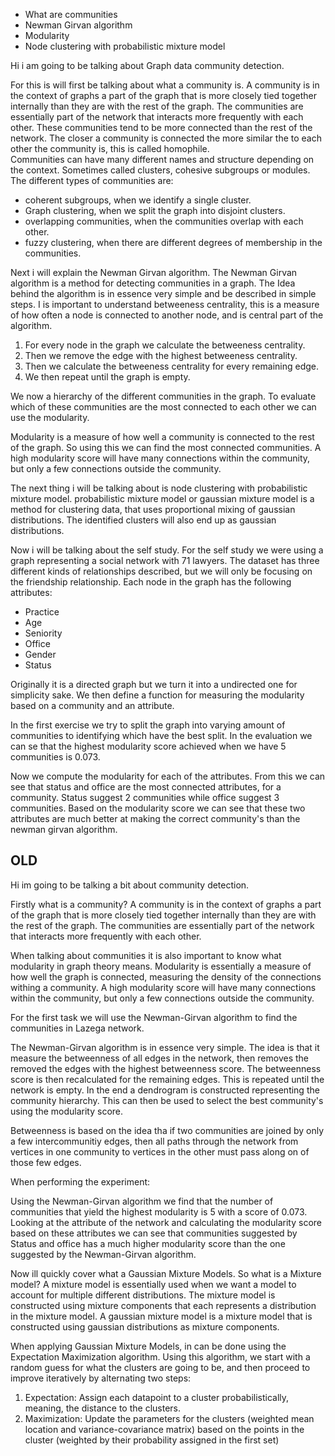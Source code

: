 - What are communities
- Newman Girvan algorithm
- Modularity
- Node clustering with probabilistic mixture model

Hi i am going to be talking about Graph data community detection.

For this is will first be talking about what a community is.
A community is in the context of graphs a part of the graph that is more closely tied together internally than they are with the rest of the graph. The communities are essentially part of the network that interacts more frequently with each other. These communities tend to be more connected than the rest of the network. The closer a community is connected the more similar the to each other the community is, this is called homophile.   
Communities can have many different names and structure depending on the context. Sometimes called clusters, cohesive subgroups or modules. 
The different types of communities are:
- coherent subgroups, when we identify a single cluster.
- Graph clustering, when we split the graph into disjoint clusters.
- overlapping communities, when the communities overlap with each other.
- fuzzy clustering, when there are different degrees of membership in the communities.

Next i will explain the Newman Girvan algorithm.
The Newman Girvan algorithm is a method for detecting communities in a graph.
The Idea behind the algorithm is in essence very simple and be described in simple steps. 
I is important to understand betweeness centrality, this is a measure of how often a node is connected to another node, and is central part of the algorithm.
1. For every node in the graph we calculate the betweeness centrality.
2. Then we remove the edge with the highest betweeness centrality.
3. Then we calculate the betweeness centrality for every remaining edge.
4. We then repeat until the graph is empty.

We now a hierarchy of the different communities in the graph.
To evaluate which of these communities are the most connected to each other we can use the modularity.

Modularity is a measure of how well a community is connected to the rest of the graph.
So using this we can find the most connected communities. A high modularity score will have many connections within the community, but only a few connections outside the community.

The next thing i will be talking about is node clustering with probabilistic mixture model.
probabilistic mixture model or gaussian mixture model is a method for clustering data, that uses proportional mixing of gaussian distributions.
The identified clusters will also end up as gaussian distributions.

Now i will be talking about the self study.
For the self study we were using a graph representing a social network with 71 lawyers. The dataset has three different kinds of relationships described, but we will only be focusing on the friendship relationship. 
Each node in the graph has the following attributes:
- Practice
- Age
- Seniority
- Office
- Gender
- Status

Originally it is a directed graph but we turn it into a undirected one for simplicity sake.
We then define a function for measuring the modularity based on a community and an attribute.

In the first exercise we try to split the graph into varying amount of communities to identifying which have the best split. In the evaluation we can se that the highest modularity score achieved when we have 5 communities is 0.073.

Now we compute the modularity for each of the attributes.
From this we can see that status and office are the most connected attributes, for a community.
Status suggest 2 communities while office suggest 3 communities.
Based on the modularity score we can see that these two attributes are much better at making the correct community's than the newman girvan algorithm.






## OLD
Hi im going to be talking a bit about community detection.

Firstly what is a community?
A community is in the context of graphs a part of the graph that is more closely tied together internally than they are with the rest of the graph. The communities are essentially part of the network that interacts more frequently with each other.

When talking about communities it is also important to know what modularity in graph theory means. Modularity is essentially a measure of how well the graph is connected, measuring the density of the connections withing a community. A high modularity score will have many connections within the community, but only a few connections outside the community.

For the first task we will use the Newman-Girvan algorithm to find the communities in Lazega network. 

The Newman-Girvan algorithm is in essence very simple. The idea is that it measure the betweenness of all edges in the network, then removes the removed the edges with the highest betweenness score. The betweenness score is then recalculated for the remaining edges. This is repeated until the network is empty. In the end a dendrogram is constructed representing the community hierarchy. This can then be used to select the best community's using the modularity score.

Betweenness is based on the idea tha if two communities are joined by only a few intercommunitiy edges, then all paths through the network from vertices in one community to vertices in the other must pass along on of those few edges.

When performing the experiment:

Using the Newman-Girvan algorithm we find that the number of communities that yield the highest modularity is 5 with a score of 0.073. Looking at the attribute of the network and calculating the modularity score based on these attributes we can see that communities suggested by Status and office has a much higher modularity score than the one suggested by the Newman-Girvan algorithm.

Now ill quickly cover what a Gaussian Mixture Models. So what is a Mixture model?
A mixture model is essentially used when we want a model to account for multiple different distributions. The mixture model is constructed using mixture components that each represents a distribution in the mixture model. A gaussian mixture model is a mixture model that is constructed using gaussian distributions as mixture components.  

When applying Gaussian Mixture Models, in can be done using the Expectation Maximization algorithm. Using this algorithm, we start with a random guess for what the clusters are going to be, and then proceed to improve iteratively by alternating two steps:

1. Expectation: Assign each datapoint to a cluster probabilistically, meaning, the distance to the clusters.
2. Maximization: Update the parameters for the clusters (weighted mean location and variance-covariance matrix) based on the points in the cluster (weighted by their probability assigned in the first set)
